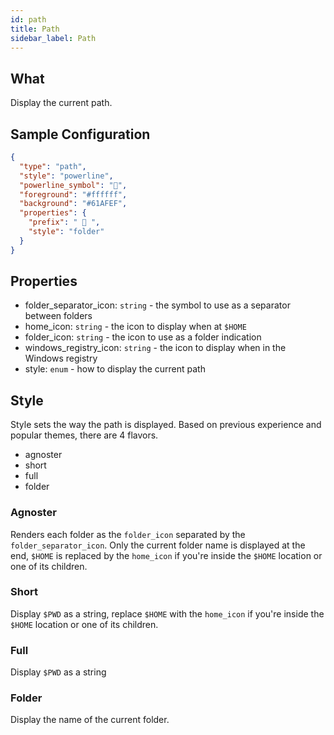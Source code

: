 ```yaml
---
id: path
title: Path
sidebar_label: Path
---
```


## What

Display the current path.

## Sample Configuration

```json
{
  "type": "path",
  "style": "powerline",
  "powerline_symbol": "",
  "foreground": "#ffffff",
  "background": "#61AFEF",
  "properties": {
    "prefix": "  ",
    "style": "folder"
  }
}
```

## Properties

- folder_separator_icon: `string` - the symbol to use as a separator between folders
- home_icon: `string` - the icon to display when at `$HOME`
- folder_icon: `string` - the icon to use as a folder indication
- windows_registry_icon: `string` - the icon to display when in the Windows registry
- style: `enum` - how to display the current path

## Style

Style sets the way the path is displayed. Based on previous experience and popular themes, there are 4 flavors.

- agnoster
- short
- full
- folder

### Agnoster

Renders each folder as the `folder_icon` separated by the `folder_separator_icon`.
Only the current folder name is displayed at the end, `$HOME` is replaced by the `home_icon` if you're
inside the `$HOME` location or one of its children.

### Short

Display `$PWD` as a string, replace `$HOME` with the `home_icon` if you're inside the `$HOME` location or
one of its children.

### Full

Display `$PWD` as a string

### Folder

Display the name of the current folder.
